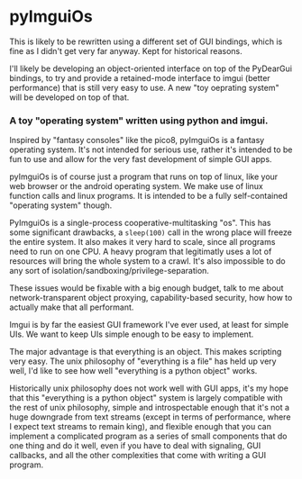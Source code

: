 # pyImguiOs

This is likely to be rewritten using a different set of GUI bindings, which is
fine as I didn't get very far anyway. Kept for historical reasons.

I'll likely be developing an object-oriented interface on top of the PyDearGui
bindings, to try and provide a retained-mode interface to imgui (better
performance) that is still very easy to use. A new "toy oeprating system" will
be developed on top of that.

### A toy "operating system" written using python and imgui.

Inspired by "fantasy consoles" like the pico8, pyImguiOs is a fantasy operating
system. It's not intended for serious use, rather it's intended to be fun to use
and allow for the very fast development of simple GUI apps.

pyImguiOs is of course just a program that runs on top of linux, like your web
browser or the android operating system. We make use of linux function calls and
linux programs. It is intended to be a fully self-contained "operating system"
though.

PyImguiOs is a single-process cooperative-multitasking "os". This has some
significant drawbacks, a `sleep(100)` call in the wrong place will freeze the
entire system. It also makes it very hard to scale, since all programs need to
run on one CPU. A heavy program that legitimatly uses a lot of resources will
bring the whole system to a crawl. It's also impossible to do any sort of
isolation/sandboxing/privilege-separation.

These issues would be fixable with a big enough budget, talk to me about
network-transparent object proxying, capability-based security, how how to
actually make that all performant.

Imgui is by far the easiest GUI framework I've ever used, at least for simple
UIs. We want to keep UIs simple enough to be easy to implement.

The major advantage is that everything is an object. This makes scripting very
easy. The unix philosophy of "everything is a file" has held up very well, I'd
like to see how well "everything is a python object" works.

Historically unix philosophy does not work well with GUI apps, it's my hope that
this "everything is a python object" system is largely compatible with the rest
of unix philosophy, simple and introspectable enough that it's not a huge
downgrade from text streams (except in terms of performance, where I expect text
streams to remain king), and flexible enough that you can implement a
complicated program as a series of small components that do one thing and do it well,
even if you have to deal with signaling, GUI callbacks, and all the other 
complexities that come with writing a GUI program.
